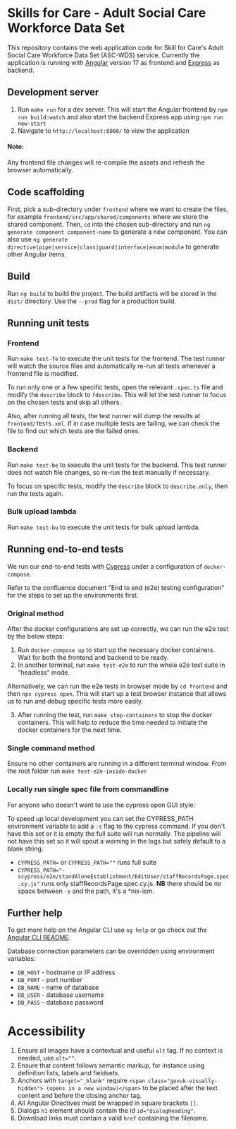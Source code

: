 # Skills for Care - Adult Social Care Workforce Data Set

This repository contains the web application code for Skill for Care's Adult Social Care Workforce Data Set (ASC-WDS) service.
Currently the application is running with [Angular](https://angular.dev/) version 17 as frontend and [Express](https://expressjs.com/) as backend.


## Development server
1. Run `make run` for a dev server. This will start the Angular frontend by `npm run build:watch` and also start the backend Express app using `npm run new-start`
2. Navigate to `http://localhost:8080/` to view the application

#### Note:
Any frontend file changes will re-compile the assets and refresh the browser automatically.

## Code scaffolding

First, pick a sub-directory under `frontend` where we want to create the files, for example `frontend/src/app/shared/components` where we store the shared component.
Then, `cd` into the chosen sub-directory and run `ng generate component component-name` to generate a new component.
You can also use `ng generate directive|pipe|service|class|guard|interface|enum|module` to generate other Angular items.

## Build

Run `ng build` to build the project. The build artifacts will be stored in the `dist/` directory. Use the `--prod` flag for a production build.

## Running unit tests

### Frontend
Run `make test-fe` to execute the unit tests for the frontend.
The test runner will watch the source files and automatically re-run all tests whenever a frontend file is modified.

To run only one or a few specific tests, open the relevant `.spec.ts` file and modify the `describe` block to `fdescribe`. This will let the test runner to focus on the chosen tests and skip all others.

Also, after running all tests, the test runner will dump the results at `frontend/TESTS.xml`.
If in case multiple tests are failing, we can check the file to find out which tests are the failed ones.

### Backend
Run `make test-be` to execute the unit tests for the backend.
This test runner does not watch file changes, so re-run the test manually if necessary.

To focus on specific tests, modify the `describe` block to `describe.only`, then run the tests again.

### Bulk upload lambda
Run `make test-bu` to execute the unit tests for bulk upload lambda.


## Running end-to-end tests

We run our end-to-end tests with [Cypress](https://www.cypress.io/) under a configuration of `docker-compose`.

Refer to the confluence document "End to end (e2e) testing configuration" for the steps to set up the environments first.

### Original method

After the docker configurations are set up correctly, we can run the e2e test by the below steps:

1. Run `docker-compose up` to start up the necessary docker containers. Wait for both the frontend and backend to be ready.
2. In another terminal, run `make test-e2e` to run the whole e2e test suite in "headless" mode.

Alternatively, we can run the e2e tests in browser mode by `cd frontend` and then `npx cypress open`.
This will start up a test browser instance that allows us to run and debug specific tests more easily.

3. After running the test, run `make stop-containers` to stop the docker containers. This will help to reduce the time needed to initiate the docker containers for the next time.

### Single command method

Ensure no other containers are running in a different terminal window. From the root folder run `make test-e2e-inside-docker`

### Locally run single spec file from commandline

For anyone who doesn't want to use the cypress open GUI style:

To speed up local development you can set the CYPRESS_PATH environment variable to add a `-s` flag to the cypress command. If you don't have this set or it is empty the full suite will run normally. The pipeline will not have this set so it will spout a warning in the logs but safely default to a blank string.

- `CYPRESS_PATH=` or `CYPRESS_PATH=""` runs full suite
- `CYPRESS_PATH="-scypress/e2e/standAloneEstablishment/EditUser/staffRecordsPage.spec.cy.js"` runs only staffRecordsPage.spec.cy.js. **NB** there should be no space between `-s` and the path, it's a *nix-ism.

## Further help

To get more help on the Angular CLI use `ng help` or go check out the [Angular CLI README](https://github.com/angular/angular-cli/blob/master/README.md).

Database connection parameters can be overridden using environment variables:
* `DB_HOST` - hostname or IP address
* `DB_PORT` - port number
* `DB_NAME` - name of database
* `DB_USER` - database username
* `DB_PASS` - database password

# Accessibility

1. Ensure all images have a contextual and useful `alt` tag. If no context is needed, use `alt=""`.
2. Ensure that content follows semantic markup, for instance using definition lists, labels and fieldsets.
3. Anchors with `target="_blank"` require `<span class="govuk-visually-hidden"> (opens in a new window)</span>` to be placed after the text content and before the closing anchor tag.
4. All Angular Directives must be wrapped in square brackets `[]`.
5. Dialogs `h1` element should contain the id `id="dialogHeading"`.
6. Download links must contain a valid `href` containing the filename.
